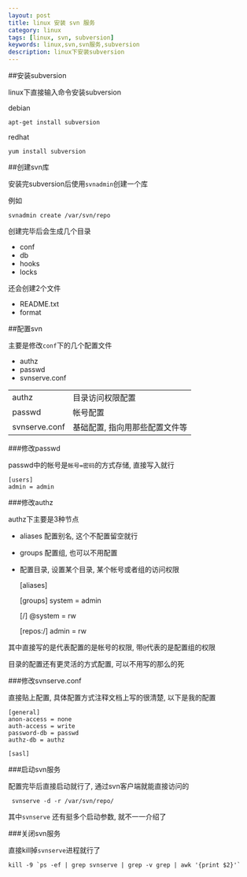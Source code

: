 ```yaml
---
layout: post
title: linux 安装 svn 服务
category: linux
tags: [linux, svn, subversion]
keywords: linux,svn,svn服务,subversion
description: linux下安装subversion
---
```


##安装subversion

linux下直接输入命令安装subversion

debian

    apt-get install subversion

redhat

    yum install subversion

##创建svn库

安装完subversion后使用`svnadmin`创建一个库

例如

    svnadmin create /var/svn/repo

创建完毕后会生成几个目录
- conf
- db
- hooks
- locks

还会创建2个文件
- README.txt
- format

##配置svn

主要是修改`conf`下的几个配置文件
- authz
- passwd
- svnserve.conf

<table class="table table-bordered table-striped">
  <tr><td>authz</td><td>目录访问权限配置</td></tr>
  <tr><td>passwd</td><td>帐号配置</td></tr>
  <tr><td>svnserve.conf</td><td>基础配置, 指向用那些配置文件等</td></tr>
</table>

###修改passwd

passwd中的帐号是`帐号=密码`的方式存储, 直接写入就行

    [users]
    admin = admin

###修改authz

authz下主要是3种节点
- aliases 配置别名, 这个不配置留空就行
- groups 配置组, 也可以不用配置
- 配置目录, 设置某个目录, 某个帐号或者组的访问权限

    [aliases]

    [groups]
    system = admin

    [/]
    @system = rw

    [repos:/]
    admin = rw

其中直接写的是代表配置的是帐号的权限, 带`@`代表的是配置组的权限

目录的配置还有更灵活的方式配置, 可以不用写的那么的死

###修改svnserve.conf

直接贴上配置, 具体配置方式注释文档上写的很清楚, 以下是我的配置

    [general]
    anon-access = none
    auth-access = write
    password-db = passwd
    authz-db = authz

    [sasl]


###启动svn服务

配置完毕后直接启动就行了, 通过svn客户端就能直接访问的

     svnserve -d -r /var/svn/repo/

其中`svnserve` 还有挺多个启动参数, 就不一一介绍了

###关闭svn服务

直接kill掉`svnserve`进程就行了

    kill -9 `ps -ef | grep svnserve | grep -v grep | awk '{print $2}'`

